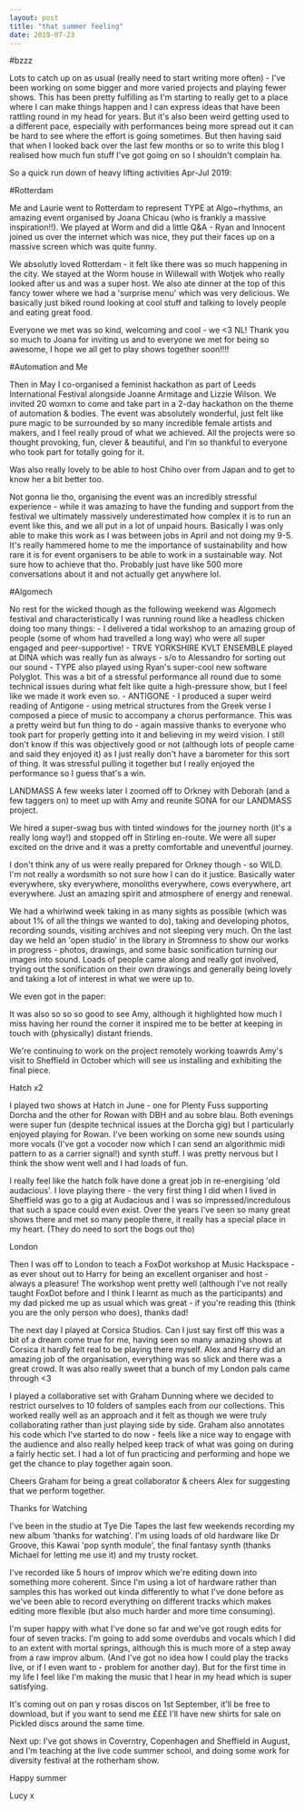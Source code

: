 ```yaml
---
layout: post
title: "that summer feeling"
date: 2019-07-23
---
```


#bzzz

Lots to catch up on as usual (really need to start writing more often) - I've been working on some bigger and more varied projects and playing fewer shows. This has been pretty fulfilling as I'm starting to really get to a place where I can make things happen and I can express ideas that have been rattling round in my head for years. But it's also been weird getting used to a different pace, especially with performances being more spread out it can be hard to see where the effort is going sometimes. But then having said that when I looked back over the last few months or so to write this blog I realised how much fun stuff I've got going on so I shouldn't complain ha.

So a quick run down of heavy lifting activities Apr-Jul 2019:

#Rotterdam

Me and Laurie went to Rotterdam to represent TYPE at Algo~rhythms, an amazing event organised by Joana Chicau (who is frankly a massive inspiration!!). We played at Worm and did a little Q&A - Ryan and Innocent joined us over the internet which was nice, they put their faces up on a massive screen which was quite funny.

We absolutly loved Rotterdam - it felt like there was so much happening in the city. We stayed at the Worm house in Willewall with Wotjek who really looked after us and was a super host. We also ate dinner at the top of this fancy tower where we had a 'surprise menu' which was very delicious. We basically just biked round looking at cool stuff and talking to lovely people and eating great food.

Everyone we met was so kind, welcoming and cool - we <3 NL! Thank you so much to Joana for inviting us and to everyone we met for being so awesome, I hope we all get to play shows together soon!!!!

#Automation and Me

Then in May I co-organised a feminist hackathon as part of Leeds International Festival alongside Joanne Armitage and Lizzie Wilson.  We invited 20 womxn to come and take part in a 2-day hackathon on the theme of automation & bodies.  The event was absolutely wonderful, just felt like pure magic to be surrounded by so many incredible female artists and makers, and I feel really proud of what we achieved.  All the projects were so thought provoking, fun, clever & beautiful, and I'm so thankful to everyone who took part for totally going for it.

Was also really lovely to be able to host Chiho over from Japan and to get to know her a bit better too.

Not gonna lie tho, organising the event was an incredibly stressful experience - while it was amazing to have the funding and support from the festival we ultimately massively underestimated how complex it is to run an event like this, and we all put in a lot of unpaid hours. Basically I was only able to make this work as I was between jobs in April and not doing my 9-5. It's really hammered home to me the importance of sustainability and how rare it is for event organisers to be able to work in a sustainable way.  Not sure how to achieve that tho. Probably just have like 500 more conversations about it and not actually get anywhere lol.

#Algomech

No rest for the wicked though as the following weekend was Algomech festival and characteristically I was running round like a headless chicken doing too many things:
	- I delivered a tidal workshop to an amazing group of people (some of whom had travelled a long way) who were all super engaged and peer-supportive!
	- TRVE YORKSHIRE KVLT ENSEMBLE played at DINA which was really fun as always - s/o to Alessandro for sorting out our sound
	- TYPE also played using Ryan's super-cool new software Polyglot.  This was a bit of a stressful performance all round due to some technical issues during what felt like quite a high-pressure show, but I feel like we made it work even so.
	- ANTIGONE - I produced a super weird reading of Antigone - using metrical structures from the Greek verse I composed a piece of music to accompany a chorus performance.  This was a pretty weird but fun thing to do - again massive thanks to everyone who took part for properly getting into it and believing in my weird vision.  I still don't know if this was objectively good or not (although lots of people came and said they enjoyed it) as I just really don't have a barometer for this sort of thing.  It was stressful pulling it together but I really enjoyed the performance so I guess that's a win.

LANDMASS
 A few weeks later I zoomed off to Orkney with Deborah (and a few taggers on) to meet up with Amy and reunite SONA for our LANDMASS project.

We hired a super-swag bus with tinted windows for the journey north (it's a really long way!) and stopped off in Stirling en-route.  We were all super excited on the drive and it was a pretty comfortable and uneventful journey.

I don't think any of us were really prepared for Orkney though - so WILD. I'm not really a wordsmith so not sure how I can do it justice.  Basically water everywhere, sky everywhere, monoliths everywhere, cows everywhere, art everywhere. Just an amazing spirit and atmosphere of energy and renewal.

We had a whirlwind week taking in as many sights as possible (which was about 1% of all the things we wanted to do), taking and developing photos, recording sounds, visiting archives and not sleeping very much.  On the last day we held an 'open studio' in the library in Stromness to show our works in progress - photos, drawings, and some basic sonification turning our images into sound.  Loads of people came along and really got involved, trying out the sonification on their own drawings and generally being lovely and taking a lot of interest in what we were up to.

We even got in the paper:



It was also so so so good to see Amy, although it highlighted how much I miss having her round the corner it inspired me to be better at keeping in touch with (physically) distant friends.

We're continuing to work on the project remotely working toawrds Amy's visit to Sheffield in October which will see us installing and exhibiting the final piece.

Hatch x2

I played two shows at Hatch in June - one for Plenty Fuss supporting Dorcha and the other for Rowan with DBH and au sobre blau.  Both evenings were super fun (despite technical issues at the Dorcha gig) but I particularly enjoyed playing for Rowan.  I've been working on some new sounds using more vocals (I've got a vocoder now which I can send an algorithmic midi pattern to as a carrier signal!) and synth stuff.  I was pretty nervous but I think the show went well and I had loads of fun.

I really feel like the hatch folk have done a great job in re-energising 'old audacious'. I love playing there - the very first thing I did when I lived in Sheffield was go to a gig at Audacious and I was so impressed/incredulous that such a space could even exist.  Over the years I've seen so many great shows there and met so many people there, it really has a special place in my heart. (They do need to sort the bogs out tho)

London

Then I was off to London to teach a FoxDot workshop at Music Hackspace - as ever shout out to Harry for being an excellent organiser and host - always a pleasure! The workshop went pretty well (although I've not really taught FoxDot before and I think I learnt as much as the participants) and my dad picked me up as usual which was great - if you're reading this (think you are the only person who does), thanks dad!


The next day I played at Corsica Studios.  Can I just say first off this was a bit of a dream come true for me, having seen so many amazing shows at Corsica it hardly felt real to be playing there myself.  Alex and Harry did an amazing job of the organisation, everything was so slick and there was a great crowd. It was also really sweet that a bunch of my London pals came through <3

I played a collaborative set with Graham Dunning where we decided to restrict ourselves to 10 folders of samples each from our collections.  This worked really well as an approach and it felt as though we were truly collaborating rather than just playing side by side.  Graham also annotates his code which I've started to do now - feels like a nice way to engage with the audience and also really helped keep track of what was going on during a fairly hectic set. I had a lot of fun practicing and performing and hope we get the chance to play together again soon.

Cheers Graham for being a great collaborator & cheers Alex for suggesting that we perform together.


Thanks for Watching

I've been in the studio at Tye Die Tapes the last few weekends recording my new album 'thanks for watching'.  I'm using loads of old hardware like Dr Groove, this Kawai 'pop synth module', the final fantasy synth (thanks Michael for letting me use it) and my trusty rocket.  

I've recorded like 5 hours of improv which we're editing down into something more coherent. Since I'm using a lot of hardware rather than samples this has worked out kinda differently to what I've done before as we've been able to record everything on different tracks which makes editing more flexible (but also much harder and more time consuming).

I'm super happy with what I've done so far and we've got rough edits for four of seven tracks.  I'm going to add some overdubs and vocals which I did to an extent with mortal springs, although this is much more of a step away from a raw improv album. (And I've got no idea how I could play the tracks live, or if I even want to - problem for another day). But for the first time in my life I feel like I'm making the music that I hear in my head which is super satisfying.

It's coming out on pan y rosas discos on 1st September, it'll be free to download, but if you want to send me £££ I'll have new shirts for sale on Pickled discs around the same time.


Next up:
I've got shows in Coverntry, Copenhagen and Sheffield in August, and I'm teaching at the live code summer school, and doing some work for diversity festival at the rotherham show.

Happy summer

Lucy x
